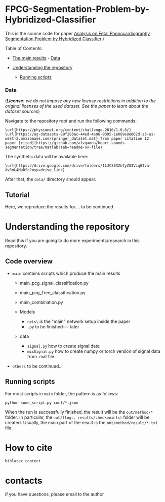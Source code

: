 # FPCG-Segmentation-Problem-by-Hybridized-Classifier

This is the source code for paper [Analysis on Fetal Phonocardiography Segmentation Problem by Hybridized Classifier](https://) \\


Table of Contents:
- [The main results](#the-main-results)
        - [Data](#data)

- [Understanding the repository](#understanding-the-repository)
    - [Running scripts](#running-scripts)



### Data

(***License:** we do not impose any new license restrictions in addition to the original licenses of the used dataset.
See the paper to learn about the dataset sources*)

Navigate to the repository root and run the following commands:
```
\url{https://physionet.org/content/challenge-2016/1.0.0/}
\url{https://ag-datasets-89f203ac-44ed-4a06-9395-1e069e8e662d.s3-us-west-2.amazonaws.com/springer_dataset.mat} from paper citation 12
paper [cited](https://github.com/alvgaona/heart-sounds-segmentation/tree/matlab?tab=readme-ov-file)
```
The synthetic data will be available here:
```
\url{https://drive.google.com/drive/folders/1LJCS5XZb7yZG3VLqGIva-XvRnL4MuDSn?usp=drive_link}
```

After that, the `data/` directory should appear.

## Tutorial

Here, we reproduce the results for.... to be continued

# Understanding the repository

Read this if you are going to do more experiments/research in this repository.

## Code overview
- `main` contains scripts which produce the main results
    - main_pcg_signal_classification.py
    - main_pcg_Tree_classification.py
    - main_combination.py
    - Models
        - `nets\` is the "main" network setup inside the paper
        - `.py` to be finished--- later

    - data
        - `signal.py` how to create signal data
        - `mixSignal.py` how to create numpy or torch version of signal data from .mat file.

- `others` to be continued...


## Running scripts

For most scripts in `main` folder, the pattern is as follows:

```
python some_script.py conf/*.json
```

When the run is successfully finished, the result will be the `out/method/*` folder.
In particular, the `out/(logs, results/checkpoints)` folder will be created.
Usually, the main part of the result is the `out/method/result/*.txt` file.



# How to cite<!-- omit in toc -->

```
biblatex content
```

# contacts

if you have questions, please email to the author

